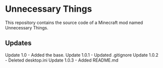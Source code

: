 # Unnecessary Things

This repository contains the source code of a Minecraft mod named Unnecessary Things.

## Updates
Update 1.0 - Added the base.
Update 1.0.1 - Updated .gitignore
Update 1.0.2 - Deleted desktop.ini
Update 1.0.3 - Added README.md

